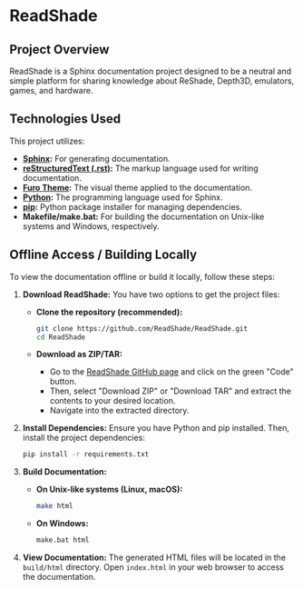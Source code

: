 
# ReadShade

## Project Overview

ReadShade is a Sphinx documentation project designed to be a neutral and simple platform for sharing knowledge about ReShade, Depth3D, emulators, games, and hardware.

## Technologies Used

This project utilizes:

- **[Sphinx](https://www.sphinx-doc.org/):** For generating documentation.
- **[reStructuredText (.rst)](https://docutils.sourceforge.io/rst.html):** The markup language used for writing documentation.
- **[Furo Theme](https://pradyunsg.me/furo/):** The visual theme applied to the documentation.
- **[Python](https://www.python.org/):** The programming language used for Sphinx.
- **[pip](https://pip.pypa.io/):** Python package installer for managing dependencies.
- **Makefile/make.bat:** For building the documentation on Unix-like systems and Windows, respectively.

## Offline Access / Building Locally

To view the documentation offline or build it locally, follow these steps:

1. **Download ReadShade:** You have two options to get the project files:

    - **Clone the repository (recommended):**

        ```bash
        git clone https://github.com/ReadShade/ReadShade.git
        cd ReadShade
        ```

    - **Download as ZIP/TAR:**

        - Go to the [ReadShade GitHub page](https://github.com/your-username/ReadShade) and click on the green "Code" button.
        - Then, select "Download ZIP" or "Download TAR" and extract the contents to your desired location.
        - Navigate into the extracted directory.

2. **Install Dependencies:** Ensure you have Python and pip installed. Then, install the project dependencies:

    ```bash
    pip install -r requirements.txt
    ```

3. **Build Documentation:**

    - **On Unix-like systems (Linux, macOS):**

        ```bash
        make html
        ```
    - **On Windows:**

        ```bash
        make.bat html
        ```

4. **View Documentation:** The generated HTML files will be located in the `build/html` directory. Open `index.html` in your web browser to access the documentation.
